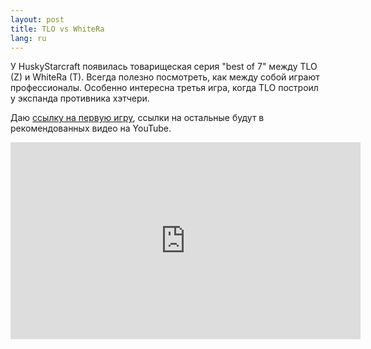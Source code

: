 ```yaml
---
layout: post
title: TLO vs WhiteRa 
lang: ru
---
```


У HuskyStarcraft появилась товарищеская серия "best of 7" между TLO (Z) и WhiteRa (T). Всегда полезно посмотреть, как между собой играют профессионалы. Особенно интересна третья игра, когда TLO построил у экспанда противника хэтчери.

Даю [ссылку на первую игру](http://www.youtube.com/watch?feature=player_embedded&v=0miCJ46WAqg), ссылки на остальные будут в рекомендованных видео на YouTube.

<iframe width="560" height="315" src="http://www.youtube.com/embed/0miCJ46WAqg" frameborder="0" allowfullscreen></iframe>
